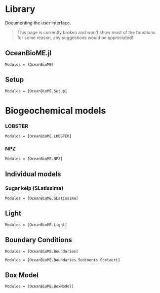 # Library

Documenting the user interface.

> This page is currently broken and won't show most of the functions for some reason, any suggestions would be appreciated!

## OceanBioME.jl

```@autodocs
Modules = [OceanBioME]
```

## Setup
```@autodocs
Modules = [OceanBioME.Setup]
```

# Biogeochemical models

### LOBSTER

```@autodocs
Modules = [OceanBioME.LOBSTER]
```

### NPZ
```@autodocs
Modules = [OceanBioME.NPZ]
```

## Individual models
### Sugar kelp (SLatissima)
```@autodocs
Modules = [OceanBioME.SLatissima]
```

## Light

```@autodocs
Modules = [OceanBioME.Light]
```

## Boundary Conditions

```@autodocs
Modules = [OceanBioME.Boundaries]
```

```@autodocs
Modules = [OceanBioME.Boundaries.Sediments.Soetaert]
```

## Box Model

```@autodocs
Modules = [OceanBioME.BoxModel]
```